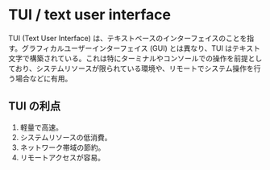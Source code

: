 # TUI / text user interface

TUI (Text User Interface) は、テキストベースのインターフェイスのことを指す。グラフィカルユーザーインターフェイス (GUI) とは異なり、TUI はテキスト文字で構築されている。これは特にターミナルやコンソールでの操作を前提としており、システムリソースが限られている環境や、リモートでシステム操作を行う場合などに有用。

## TUI の利点

1. 軽量で高速。
2. システムリソースの低消費。
3. ネットワーク帯域の節約。
4. リモートアクセスが容易。
